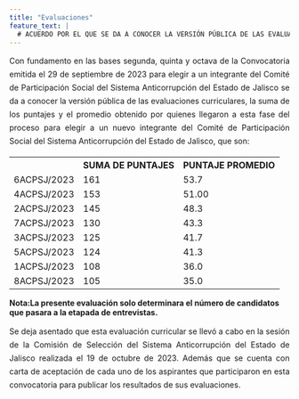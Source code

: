 ```yaml
---
title: "Evaluaciones"
feature_text: |
  # ACUERDO POR EL QUE SE DA A CONOCER LA VERSIÓN PÚBLICA DE LAS EVALUACIONES CURRICULARES, LA SUMA DE LOS PUNTAJES Y EL PROMEDIO OBTENIDO POR QUIENES LLEGARON A ESTA FASE DEL PROCESO PARA ELEGIR A UN NUEVO INTEGRANTE DEL COMITÉ DE PARTICIPACIÓN SOCIAL DEL SISTEMA ANTICORRUPCIÓN DEL ESTADO DE JALISCO 
---
```

<div style="text-align:justify; line-height: 1.5rem"><span>Con fundamento en las bases segunda, quinta y octava de la Convocatoria emitida el 29 de septiembre de 2023 para elegir a un integrante del Comité de Participación Social del Sistema Anticorrupción del Estado de Jalisco se da a conocer la versión pública de las evaluaciones curriculares, la suma de los puntajes y el promedio obtenido por quienes llegaron a esta fase del proceso para elegir a un nuevo integrante del Comité de Participación Social del Sistema Anticorrupción del Estado de Jalisco, que son:
</span></div>
<p></p>
<p></p>
<table class="table3"><tbody>

<tr><th><b></b></th><th><b>SUMA DE PUNTAJES</b></th><th><b>PUNTAJE PROMEDIO</b></th></tr>

<tr><td>6ACPSJ/2023</a><span style="color:#75bec4;"></span></td><td><div><span>161</span></div></td><td><div><span>53.7</span></div></td></tr>

<tr><td>4ACPSJ/2023</a><span style="color:#75bec4;"></span></td><td><div><span>153</span></div></td><td><div><span>51.00</span></div></td></tr>

<tr><td>2ACPSJ/2023</a><span style="color:#75bec4;"></span></td><td><div><span>145</span></div></td><td><div><span>48.3</span></div></td></tr>

<tr><td>7ACPSJ/2023</a><span style="color:#75bec4;"></span></td><td><div><span>130</span></div></td><td><div><span>43.3</span></div></td></tr>

<tr><td>3ACPSJ/2023</a><span style="color:#75bec4;"></span></td><td><div><span>125</span></div></td><td><div><span>41.7</span></div></td></tr>

<tr><td>5ACPSJ/2023</a><span style="color:#75bec4;"></span></td><td><div><span>124</span></div></td><td><div><span>41.3</span></div></td></tr>

<tr><td>1ACPSJ/2023</a><span style="color:#75bec4;"></span></td><td><div><span>108</span></div></td><td><div><span>36.0</span></div></td></tr>

<tr><td>8ACPSJ/2023</a><span style="color:#75bec4;"></span></td><td><div><span>105</span></div></td><td><div><span>35.0</span></div></td></tr>

</tbody></table>
<p></p>
<p><strong> Nota:La presente evaluación solo determinara el número de candidatos que pasara a la etapada de entrevistas. </strong></p>
<p></p>
<div style="text-align:justify; line-height: 1.5rem"><span>Se deja asentado que esta evaluación curricular se llevó a cabo en la sesión de la Comisión de Selección del Sistema Anticorrupción del Estado de Jalisco realizada el 19 de octubre de 2023. Además que se cuenta con carta de aceptación de cada uno de los aspirantes que participaron en esta convocatoria para publicar los resultados de sus evaluaciones. 
